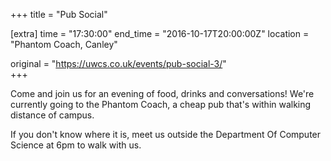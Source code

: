 +++
title = "Pub Social"

[extra]
time = "17:30:00"
end_time = "2016-10-17T20:00:00Z"
location = "Phantom Coach, Canley"

original = "https://uwcs.co.uk/events/pub-social-3/"    
+++

Come and join us for an evening of food, drinks and conversations\! We're currently going to the Phantom Coach, a cheap pub that's within walking distance of campus.

If you don't know where it is, meet us outside the Department Of Computer Science at 6pm to walk with us.

